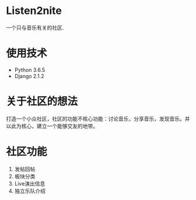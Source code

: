 # Listen2nite

一个只与音乐有关的社区.

# 使用技术

- Python 3.6.5
- Django 2.1.2

# 关于社区的想法

打造一个小众社区，社区的功能不核心功能：讨论音乐，分享音乐，发现音乐。并以此为核心，建立一个能够交友的地带。

# 社区功能

1. 发帖回帖
2. 板块分类
2. Live演出信息
3. 独立乐队介绍

